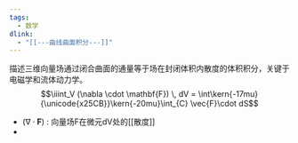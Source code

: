 ```yaml
---
tags:
  - 数学
dlink:
  - "[[---曲线曲面积分---]]"
---
```

描述三维向量场通过闭合曲面的通量等于场在封闭体积内散度的体积积分，关键于电磁学和流体动力学。
$$\iiint_V (\nabla \cdot \mathbf{F}) \, dV = \int\kern{-17mu}{\unicode{x25CB}}\kern{-20mu}\int_{C} \vec{F}\cdot dS$$
- $(\nabla \cdot \mathbf{F})$ : 向量场F在微元dV处的[[散度]] 
- 